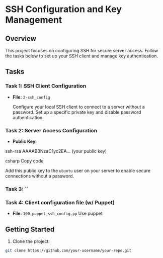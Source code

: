 # SSH Configuration and Key Management

## Overview

This project focuses on configuring SSH for secure server access. Follow the tasks below to set up your SSH client and manage key authentication.

## Tasks

### Task 1: SSH Client Configuration

- **File:** `2-ssh_config`
  
  Configure your local SSH client to connect to a server without a password. Set up a specific private key and disable password authentication.

### Task 2: Server Access Configuration

- **Public Key:**
  
ssh-rsa AAAAB3NzaC1yc2EA... (your public key)

csharp
Copy code

Add this public key to the `ubuntu` user on your server to enable secure connections without a password.

### Task 3: ``

### Task 4: Client configuration file (w/ Puppet)
- **File:** `100-puppet_ssh_config.pp`
    Use puppet

## Getting Started

1. Clone the project:

 ```bash
 git clone https://github.com/your-username/your-repo.git

